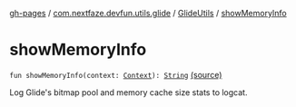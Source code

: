 [gh-pages](../../index.md) / [com.nextfaze.devfun.utils.glide](../index.md) / [GlideUtils](index.md) / [showMemoryInfo](./show-memory-info.md)

# showMemoryInfo

`fun showMemoryInfo(context: `[`Context`](https://developer.android.com/reference/android/content/Context.html)`): `[`String`](https://kotlinlang.org/api/latest/jvm/stdlib/kotlin/-string/index.html) [(source)](https://github.com/NextFaze/dev-fun/tree/master/devfun-util-glide/src/main/java/com/nextfaze/devfun/utils/glide/GlideUtils.kt#L26)

Log Glide's bitmap pool and memory cache size stats to logcat.

